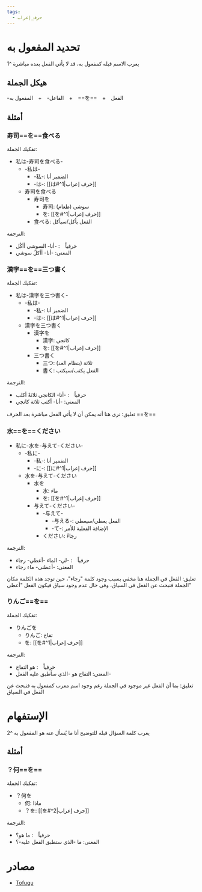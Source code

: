 ```yaml
---
tags:
  - حرف_إعراب
---
```

# تحديد المفعول به
يعرب الاسم قبله كمفعول به، قد لا يأتي الفعل بعده مباشرة ^1
## هيكل الجملة
-الفاعل-　+　المفعول به　+　==を==　+　الفعل 
## أمثلة
### 寿司==を==食べる
تفكيك الجملة:
- 私は-寿司を食べる-
	- -私は-
		- -私-: الضمير أنا
		- -は-: [[は#^1|حرف إعراب]]
	- 寿司を食べる
		- 寿司を
			- 寿司: سوشي (طعام)
			- を: [[を#^1|حرف إعراب]]
		- 食べる: الفعل يأكل/سيأكل

الترجمة:
- حرفياً　: -أنا- السوشي أأكُل
- المعنى: -أنا- أأكلُ سوشي
### 漢字==を==三つ書く
تفكيك الجملة:
- 私は-漢字を三つ書く-
	- -私は-
		- -私-: الضمير أنا
		- -は-: [[は#^1|حرف إعراب]]
	- 漢字を三つ書く
		- 漢字を
			- 漢字: كانجي
			- を: [[を#^1|حرف إعراب]]
		- 三つ書く
			- 三つ: ثلاثة (بنظام العد)
			- 書く: الفعل يكتب/سيكتب

الترجمة:
- حرفياً　: -أنا- الكانجي ثلاثةٌ أكتُب
- المعنى: -أنا- أكتب ثلاثة كانجي

تعليق: نرى هنا أنه يمكن أن لا يأتي الفعل مباشرة بعد الحرف ==を==
### 水==を==ください
- 私に-水を-与えて-ください-
	- -私に-
		- -私-: الضمير أنا
		- -に-: [[に#^1|حرف إعراب]]
	- 水を-与えて-ください
		- 水を
			- 水: ماء
			- を: [[を#^1|حرف إعراب]]
		- 与えて-ください-
			- -与えて-
				- -与える-: الفعل يعطي/سيعطي
				- -て-: الإضافة الفعلية للأمر
			- ください: رجاءً

الترجمة:
- حرفياً　: -لي- الماء -أعطي- رجاء
- المعنى: -أعطني- ماء رجاء

تعليق: الفعل في الجملة هنا مخفي بسبب وجود كلمة "رجاء"، حين توجد هذه الكلمة مكان الجملة فنبحث عن الفعل في السياق، وفي حال عدم وجود سياق فيكون الفعل "أعطي"
### りんご==を==
تفكيك الجملة:
- りんごを
	- りんご: تفاح
	- を: [[を#^1|حرف إعراب]]

الترجمة:
- حرفياً　: هو التفاح
- المعنى: التفاح هو -الذي سأطبق عليه الفعل-

تعليق: بما أن الفعل غير موجود في الجملة رغم وجود اسم معرب كمفعول به فنبحث عن الفعل في السياق
# الإستفهام
يعرب كلمة السؤال قبله للتوضيح أنا ما يُسأل عنه هو المفعول به ^2
## أمثلة
### ？何==を==
تفكيك الجملة:
- ？何を
	- 何: ماذا
	- ？を: [[を#^2|حرف إعراب]]

الترجمة:
- حرفياً　: ما هو؟
- المعنى: ما -الذي ستطبق الفعل عليه-؟
# مصادر
- [Tofugu](https://tofugu.com/japanese-grammar/particle-wo)
